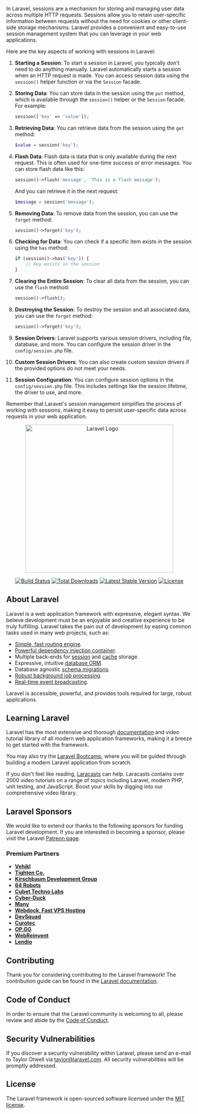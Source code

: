 
In Laravel, sessions are a mechanism for storing and managing user data across multiple HTTP requests. Sessions allow you to retain user-specific information between requests without the need for cookies or other client-side storage mechanisms. Laravel provides a convenient and easy-to-use session management system that you can leverage in your web applications.

Here are the key aspects of working with sessions in Laravel:

1. **Starting a Session**: To start a session in Laravel, you typically don't need to do anything manually. Laravel automatically starts a session when an HTTP request is made. You can access session data using the `session()` helper function or via the `Session` facade.

2. **Storing Data**: You can store data in the session using the `put` method, which is available through the `session()` helper or the `Session` facade. For example:

   ```php
   session(['key' => 'value']);
   ```

3. **Retrieving Data**: You can retrieve data from the session using the `get` method:

   ```php
   $value = session('key');
   ```

4. **Flash Data**: Flash data is data that is only available during the next request. This is often used for one-time success or error messages. You can store flash data like this:

   ```php
   session()->flash('message', 'This is a flash message');
   ```

   And you can retrieve it in the next request:

   ```php
   $message = session('message');
   ```

5. **Removing Data**: To remove data from the session, you can use the `forget` method:

   ```php
   session()->forget('key');
   ```

6. **Checking for Data**: You can check if a specific item exists in the session using the `has` method:

   ```php
   if (session()->has('key')) {
       // Key exists in the session
   }
   ```

7. **Clearing the Entire Session**: To clear all data from the session, you can use the `flush` method:

   ```php
   session()->flush();
   ```

8. **Destroying the Session**: To destroy the session and all associated data, you can use the `forget` method:

   ```php
   session()->forget('key');
   ```

9. **Session Drivers**: Laravel supports various session drivers, including file, database, and more. You can configure the session driver in the `config/session.php` file.

10. **Custom Session Drivers**: You can also create custom session drivers if the provided options do not meet your needs.

11. **Session Configuration**: You can configure session options in the `config/session.php` file. This includes settings like the session lifetime, the driver to use, and more.

Remember that Laravel's session management simplifies the process of working with sessions, making it easy to persist user-specific data across requests in your web application.

<p align="center"><a href="https://laravel.com" target="_blank"><img src="https://raw.githubusercontent.com/laravel/art/master/logo-lockup/5%20SVG/2%20CMYK/1%20Full%20Color/laravel-logolockup-cmyk-red.svg" width="400" alt="Laravel Logo"></a></p>

<p align="center">
<a href="https://github.com/laravel/framework/actions"><img src="https://github.com/laravel/framework/workflows/tests/badge.svg" alt="Build Status"></a>
<a href="https://packagist.org/packages/laravel/framework"><img src="https://img.shields.io/packagist/dt/laravel/framework" alt="Total Downloads"></a>
<a href="https://packagist.org/packages/laravel/framework"><img src="https://img.shields.io/packagist/v/laravel/framework" alt="Latest Stable Version"></a>
<a href="https://packagist.org/packages/laravel/framework"><img src="https://img.shields.io/packagist/l/laravel/framework" alt="License"></a>
</p>

## About Laravel

Laravel is a web application framework with expressive, elegant syntax. We believe development must be an enjoyable and creative experience to be truly fulfilling. Laravel takes the pain out of development by easing common tasks used in many web projects, such as:

- [Simple, fast routing engine](https://laravel.com/docs/routing).
- [Powerful dependency injection container](https://laravel.com/docs/container).
- Multiple back-ends for [session](https://laravel.com/docs/session) and [cache](https://laravel.com/docs/cache) storage.
- Expressive, intuitive [database ORM](https://laravel.com/docs/eloquent).
- Database agnostic [schema migrations](https://laravel.com/docs/migrations).
- [Robust background job processing](https://laravel.com/docs/queues).
- [Real-time event broadcasting](https://laravel.com/docs/broadcasting).

Laravel is accessible, powerful, and provides tools required for large, robust applications.

## Learning Laravel

Laravel has the most extensive and thorough [documentation](https://laravel.com/docs) and video tutorial library of all modern web application frameworks, making it a breeze to get started with the framework.

You may also try the [Laravel Bootcamp](https://bootcamp.laravel.com), where you will be guided through building a modern Laravel application from scratch.

If you don't feel like reading, [Laracasts](https://laracasts.com) can help. Laracasts contains over 2000 video tutorials on a range of topics including Laravel, modern PHP, unit testing, and JavaScript. Boost your skills by digging into our comprehensive video library.

## Laravel Sponsors

We would like to extend our thanks to the following sponsors for funding Laravel development. If you are interested in becoming a sponsor, please visit the Laravel [Patreon page](https://patreon.com/taylorotwell).

### Premium Partners

- **[Vehikl](https://vehikl.com/)**
- **[Tighten Co.](https://tighten.co)**
- **[Kirschbaum Development Group](https://kirschbaumdevelopment.com)**
- **[64 Robots](https://64robots.com)**
- **[Cubet Techno Labs](https://cubettech.com)**
- **[Cyber-Duck](https://cyber-duck.co.uk)**
- **[Many](https://www.many.co.uk)**
- **[Webdock, Fast VPS Hosting](https://www.webdock.io/en)**
- **[DevSquad](https://devsquad.com)**
- **[Curotec](https://www.curotec.com/services/technologies/laravel/)**
- **[OP.GG](https://op.gg)**
- **[WebReinvent](https://webreinvent.com/?utm_source=laravel&utm_medium=github&utm_campaign=patreon-sponsors)**
- **[Lendio](https://lendio.com)**

## Contributing

Thank you for considering contributing to the Laravel framework! The contribution guide can be found in the [Laravel documentation](https://laravel.com/docs/contributions).

## Code of Conduct

In order to ensure that the Laravel community is welcoming to all, please review and abide by the [Code of Conduct](https://laravel.com/docs/contributions#code-of-conduct).

## Security Vulnerabilities

If you discover a security vulnerability within Laravel, please send an e-mail to Taylor Otwell via [taylor@laravel.com](mailto:taylor@laravel.com). All security vulnerabilities will be promptly addressed.

## License

The Laravel framework is open-sourced software licensed under the [MIT license](https://opensource.org/licenses/MIT).
